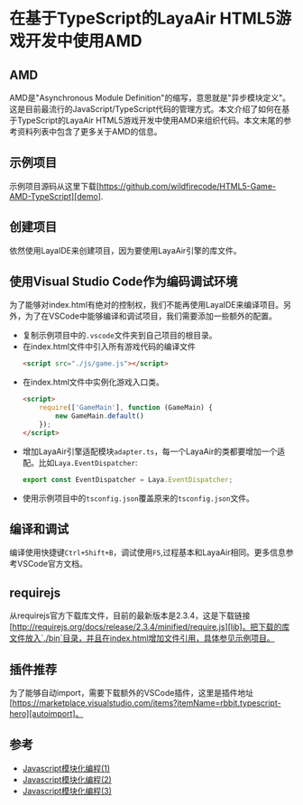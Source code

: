 # 在基于TypeScript的LayaAir HTML5游戏开发中使用AMD

## AMD
AMD是"Asynchronous Module Definition"的缩写，意思就是"异步模块定义"。这是目前最流行的JavaScript/TypeScript代码的管理方式。本文介绍了如何在基于TypeScript的LayaAir HTML5游戏开发中使用AMD来组织代码。本文末尾的参考资料列表中包含了更多关于AMD的信息。

## 示例项目
示例项目源码从这里下载[https://github.com/wildfirecode/HTML5-Game-AMD-TypeScript][demo].

## 创建项目
依然使用LayaIDE来创建项目，因为要使用LayaAir引擎的库文件。

## 使用Visual Studio Code作为编码调试环境
为了能够对index.html有绝对的控制权，我们不能再使用LayaIDE来编译项目。另外，为了在VSCode中能够编译和调试项目，我们需要添加一些额外的配置。
- 复制示例项目中的`.vscode`文件夹到自己项目的根目录。
- 在index.html文件中引入所有游戏代码的编译文件
    ```html
    <script src="./js/game.js"></script>
    ```
- 在index.html文件中实例化游戏入口类。
    ```html
    <script>
        require(['GameMain'], function (GameMain) {
            new GameMain.default()
        });
	</script>
    ```
- 增加LayaAir引擎适配模块`adapter.ts`，每一个LayaAir的类都要增加一个适配。比如`Laya.EventDispatcher`:
    ```ts
    export const EventDispatcher = Laya.EventDispatcher;
    ```
- 使用示例项目中的`tsconfig.json`覆盖原来的`tsconfig.json`文件。

## 编译和调试
编译使用快捷键`Ctrl+Shift+B`，调试使用`F5`,过程基本和LayaAir相同。更多信息参考VSCode官方文档。

## requirejs
从requirejs官方下载库文件，目前的最新版本是2.3.4，这是下载链接[http://requirejs.org/docs/release/2.3.4/minified/require.js][lib]。把下载的库文件放入`./bin`目录，并且在index.html增加文件引用，具体参见示例项目。

## 插件推荐
为了能够自动import，需要下载额外的VSCode插件，这里是插件地址 [https://marketplace.visualstudio.com/items?itemName=rbbit.typescript-hero][autoimport]。

## 参考
- [Javascript模块化编程(1)][js1]
- [Javascript模块化编程(2)][js2]
- [Javascript模块化编程(3)][js3]

[js1]: http://www.ruanyifeng.com/blog/2012/10/javascript_module.html
[js2]: http://www.ruanyifeng.com/blog/2012/10/asynchronous_module_definition.html
[js3]: http://www.ruanyifeng.com/blog/2012/11/require_js.html
[lib]: http://requirejs.org/docs/release/2.3.4/minified/require.js
[demo]: https://github.com/wildfirecode/HTML5-Game-AMD-TypeScript
[autoimport]: https://marketplace.visualstudio.com/items?itemName=rbbit.typescript-hero
